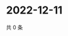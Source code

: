 # 2022-12-11

共 0 条

<!-- BEGIN WEIBO -->
<!-- 最后更新时间 Sun Dec 11 2022 21:18:53 GMT+0800 (China Standard Time) -->

<!-- END WEIBO -->
